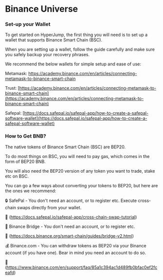 # Binance Universe

### Set-up your Wallet

To get started on HyperJump, the first thing you will need is to set up a wallet that supports Binance Smart Chain (BSC).

When you are setting up a wallet, follow the guide carefully and make sure you safely backup your recovery phrases.

We recommend the below wallets for simple setup and ease of use:

Metamask: [https://academy.binance.com/en/articles/connecting-metamask-to-binance-smart-chain ](https://academy.binance.com/en/articles/connecting-metamask-to-binance-smart-chain)

Trust: [https://academy.binance.com/en/articles/connecting-metamask-to-binance-smart-chain](https://academy.binance.com/en/articles/connecting-metamask-to-binance-smart-chain)

Safepal: [https://docs.safepal.io/safepal-app/how-to-create-a-safepal-software-wallet](https://docs.safepal.io/safepal-app/how-to-create-a-safepal-software-wallet)

### How to Get BNB?

The native tokens of Binance Smart Chain (BSC) are BEP20.

To do most things on BSC, you will need to pay gas, which comes in the form of BEP20 BNB.

You will also need the BEP20 version of any token you want to trade, stake etc on BSC.

You can go a few ways about converting your tokens to BEP20, but here are the ones we recommend:

🔒 SafePal  - You don't need an account, or to register etc. Execute cross-chain swaps directly from your wallet.

📖 (https://docs.safepal.io/safepal-app/cross-chain-swap-tutorial)

&#x20;🌉  Binance Bridge  - You don't need an account, or to register etc.&#x20;

📖 (https://docs.binance.org/smart-chain/guides/bridge-v2.html)

💰 Binance.com - You can withdraw tokens as BEP20 via your Binance account (if you have one). Bear in mind you need an account to do so.&#x20;

📖 (https://www.binance.com/en/support/faq/85a1c394ac1d489fb0bfac0ef2fceafd)
